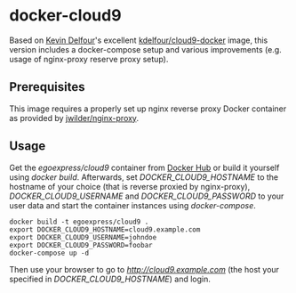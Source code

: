 docker-cloud9
=============

Based on [Kevin Delfour](https://github.com/kdelfour/cloud9-docker)'s excellent [kdelfour/cloud9-docker](https://registry.hub.docker.com/u/kdelfour/cloud9-docker/) image, this version includes a docker-compose setup and various improvements (e.g. usage of nginx-proxy reserve proxy setup).

## Prerequisites

This image requires a properly set up nginx reverse proxy Docker container as provided by [jwilder/nginx-proxy](https://github.com/jwilder/nginx-proxy).

## Usage

Get the _egoexpress/cloud9_ container from [Docker Hub](https://hub.docker.com/r/egoexpress/cloud9) or build it yourself using _docker build_. Afterwards, set _DOCKER_CLOUD9_HOSTNAME_ to the hostname of your choice (that is reverse proxied by nginx-proxy), _DOCKER_CLOUD9_USERNAME_ and _DOCKER_CLOUD9_PASSWORD_ to your user data and start the container instances using _docker-compose_.
    
    docker build -t egoexpress/cloud9 .
    export DOCKER_CLOUD9_HOSTNAME=cloud9.example.com
    export DOCKER_CLOUD9_USERNAME=johndoe
    export DOCKER_CLOUD9_PASSWORD=foobar
    docker-compose up -d

Then use your browser to go to _http://cloud9.example.com_ (the host your specified in _DOCKER_CLOUD9_HOSTNAME_) and login.
